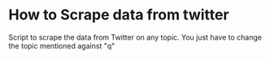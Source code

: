 # How to Scrape data from twitter

Script to scrape the data from Twitter on any topic.
You just have to change the topic mentioned against "q"
